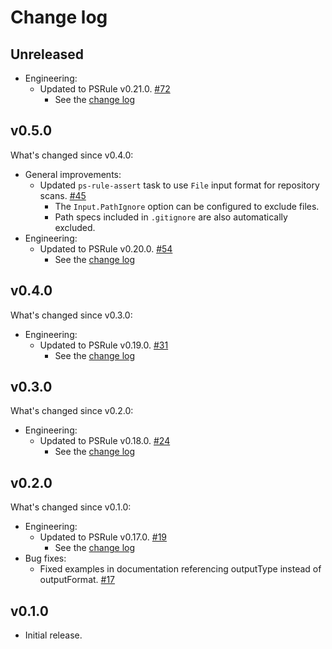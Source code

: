 # Change log

## Unreleased

- Engineering:
  - Updated to PSRule v0.21.0. [#72](https://github.com/microsoft/PSRule-pipelines/issues/72)
    - See the [change log](https://github.com/microsoft/PSRule/blob/main/CHANGELOG.md#v0210)

## v0.5.0

What's changed since v0.4.0:

- General improvements:
  - Updated `ps-rule-assert` task to use `File` input format for repository scans. [#45](https://github.com/microsoft/PSRule-pipelines/issues/45)
    - The `Input.PathIgnore` option can be configured to exclude files.
    - Path specs included in `.gitignore` are also automatically excluded.
- Engineering:
  - Updated to PSRule v0.20.0. [#54](https://github.com/microsoft/PSRule-pipelines/issues/54)
    - See the [change log](https://github.com/microsoft/PSRule/blob/main/CHANGELOG.md#v0200)

## v0.4.0

What's changed since v0.3.0:

- Engineering:
  - Updated to PSRule v0.19.0. [#31](https://github.com/microsoft/PSRule-pipelines/issues/31)
    - See the [change log](https://github.com/microsoft/PSRule/blob/main/CHANGELOG.md#v0190)

## v0.3.0

What's changed since v0.2.0:

- Engineering:
  - Updated to PSRule v0.18.0. [#24](https://github.com/microsoft/PSRule-pipelines/issues/24)
    - See the [change log](https://github.com/microsoft/PSRule/blob/main/CHANGELOG.md#v0180)

## v0.2.0

What's changed since v0.1.0:

- Engineering:
  - Updated to PSRule v0.17.0. [#19](https://github.com/microsoft/PSRule-pipelines/issues/19)
    - See the [change log](https://github.com/microsoft/PSRule/blob/main/CHANGELOG.md#v0170)
- Bug fixes:
  - Fixed examples in documentation referencing outputType instead of outputFormat. [#17](https://github.com/microsoft/PSRule-pipelines/issues/17)

## v0.1.0

- Initial release.
